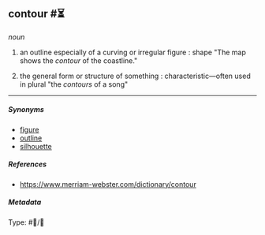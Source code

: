 ## contour  #⏳

*noun*

1. an outline especially of a curving or irregular figure : shape
   "The map shows the *contour* of the coastline."

1. the general form or structure of something : characteristic—often used in plural
   "the *contours* of a song"

---

##### Synonyms

* [figure](figure.md)
* [outline](outline.md)
* [silhouette](silhouette.md)

##### References

* https://www.merriam-webster.com/dictionary/contour

##### Metadata

Type: #💬/💬 
